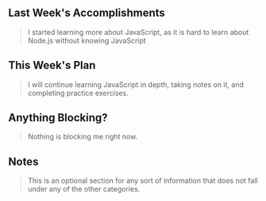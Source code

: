 ## Last Week's Accomplishments

> I started learning more about JavaScript, as it is hard to learn about Node.js without knowing JavaScript

## This Week's Plan

> I will continue learning JavaScript in depth, taking notes on it, and completing practice exercises.

## Anything Blocking?

> Nothing is blocking me right now.

## Notes

> This is an optional section for any sort of information that does not fall under any of the other categories.
